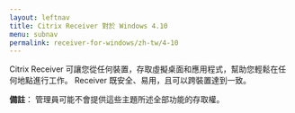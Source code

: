 ```yaml
---
layout: leftnav
title: Citrix Receiver 對於 Windows 4.10
menu: subnav
permalink: receiver-for-windows/zh-tw/4-10
---
```


Citrix Receiver 可讓您從任何裝置，存取虛擬桌面和應用程式，幫助您輕鬆在任何地點進行工作。 Receiver 既安全、易用，且可以跨裝置達到一致。

**備註**： 管理員可能不會提供這些主題所述全部功能的存取權。

